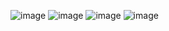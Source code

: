 ![image](https://github.com/user-attachments/assets/e81f12a8-eee4-4a0e-a442-abdd56af49fd)
![image](https://github.com/user-attachments/assets/2da18699-5894-4169-b27f-8730a26622c1)
![image](https://github.com/user-attachments/assets/c4d57b52-3961-4a73-bc5e-882a20960003)
![image](https://github.com/user-attachments/assets/ccddc2cc-a143-415e-a414-c5c6b727569d)
